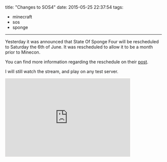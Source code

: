 title: "Changes to SOS4"
date: 2015-05-25 22:37:54
tags:
  - minecraft
  - sos
  - sponge
---
Yesterday it was announced that State Of Sponge Four will be rescheduled to Saturday the 6th of June.
It was rescheduled to allow it to be a month prior to Minecon.

You can find more information regarding the reschedule on their [post](https://forums.spongepowered.org/t/status-update-24-may-2015/7385).

I will still watch the stream, and play on any test server.

<iframe width="400" height="250" src="http://itsalmo.st/#stateofspongefour:embed" scrolling="no" frameborder="0" style="border: 1px solid #dbd8d7"></iframe>
